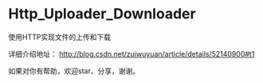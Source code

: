 # Http_Uploader_Downloader
使用HTTP实现文件的上传和下载

详细介绍地址： <http://blog.csdn.net/zuiwuyuan/article/details/52140900#t1>

如果对你有帮助，欢迎star、分享，谢谢。
